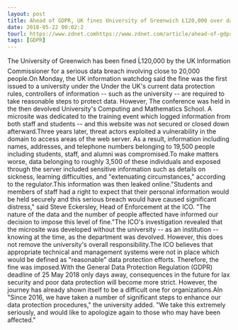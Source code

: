 ```yaml
---
layout: post
title: Ahead of GDPR, UK fines University of Greenwich Ł120,000 over data breach
date: 2018-05-22 00:02:2
tourl: https://www.zdnet.comhttps://www.zdnet.com/article/ahead-of-gdpr-uk-fines-university-of-greenwich-120000-over-data-breach/
tags: [GDPR]
---
```

The University of Greenwich has been fined Ĺ120,000 by the UK Information Commissioner for a serious data breach involving close to 20,000 people.On Monday, the UK information watchdog said the fine was the first issued to a university under the Under the UK's current data protection rules, controllers of information -- such as the university -- are required to take reasonable steps to protect data. However, The conference was held in the then devolved University's Computing and Mathematics School. A microsite was dedicated to the training event which logged information from both staff and students -- and this website was not secured or closed down afterward.Three years later, threat actors exploited a vulnerability in the domain to access areas of the web server. As a result, information including names, addresses, and telephone numbers belonging to 19,500 people including students, staff, and alumni was compromised.To make matters worse, data belonging to roughly 3,500 of these individuals and exposed through the server included sensitive information such as details on sickness, learning difficulties, and "extenuating circumstances," according to the regulator.This information was then leaked online."Students and members of staff had a right to expect that their personal information would be held securely and this serious breach would have caused significant distress," said Steve Eckersley, Head of Enforcement at the ICO. "The nature of the data and the number of people affected have informed our decision to impose this level of fine."The ICO's investigation revealed that the microsite was developed without the university -- as an institution -- knowing at the time, as the department was devolved. However, this does not remove the university's overall responsibility.The ICO believes that appropriate technical and management systems were not in place which would be defined as "reasonable" data protection efforts. Therefore, the fine was imposed.With the General Data Protection Regulation (GDPR) deadline of 25 May 2018 only days away, consequences in the future for lax security and poor data protection will become more strict. However, the journey has already shown itself to be a difficult one for organizations.AIn "Since 2016, we have taken a number of significant steps to enhance our data protection procedures," the university added. "We take this extremely seriously, and would like to apologize again to those who may have been affected."